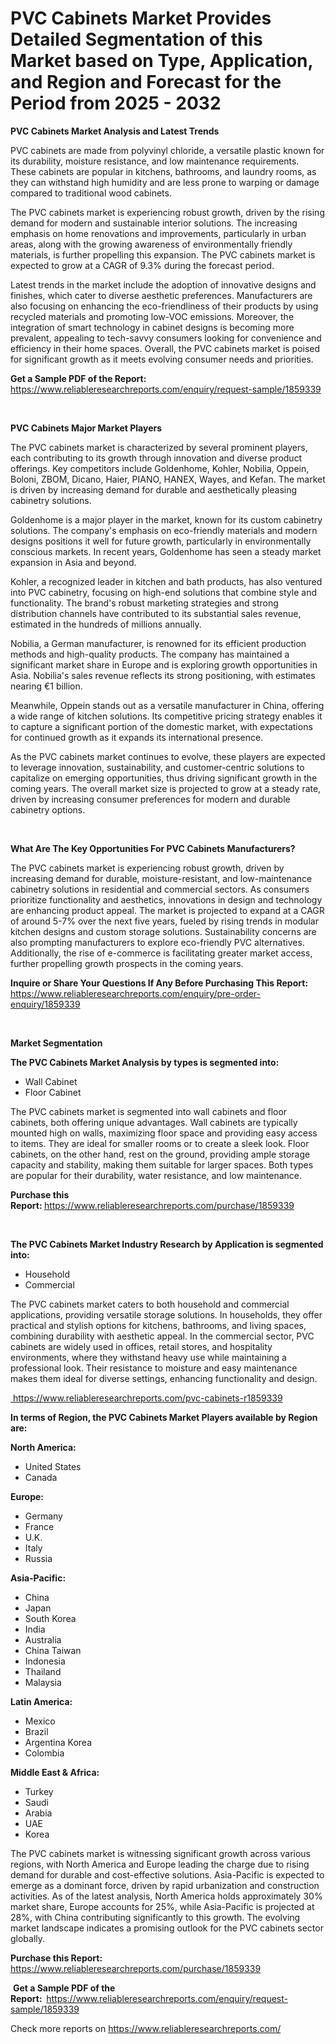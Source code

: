 <p><h1>PVC Cabinets Market Provides Detailed Segmentation of this Market based on Type, Application, and Region and Forecast for the Period from 2025 - 2032</h1></p><p><strong>PVC Cabinets Market Analysis and Latest Trends</strong></p>
<p><p>PVC cabinets are made from polyvinyl chloride, a versatile plastic known for its durability, moisture resistance, and low maintenance requirements. These cabinets are popular in kitchens, bathrooms, and laundry rooms, as they can withstand high humidity and are less prone to warping or damage compared to traditional wood cabinets.</p><p>The PVC cabinets market is experiencing robust growth, driven by the rising demand for modern and sustainable interior solutions. The increasing emphasis on home renovations and improvements, particularly in urban areas, along with the growing awareness of environmentally friendly materials, is further propelling this expansion. The PVC cabinets market is expected to grow at a CAGR of 9.3% during the forecast period.</p><p>Latest trends in the market include the adoption of innovative designs and finishes, which cater to diverse aesthetic preferences. Manufacturers are also focusing on enhancing the eco-friendliness of their products by using recycled materials and promoting low-VOC emissions. Moreover, the integration of smart technology in cabinet designs is becoming more prevalent, appealing to tech-savvy consumers looking for convenience and efficiency in their home spaces. Overall, the PVC cabinets market is poised for significant growth as it meets evolving consumer needs and priorities.</p></p>
<p><strong>Get a Sample PDF of the Report:&nbsp;</strong> <a href="https://www.reliableresearchreports.com/enquiry/request-sample/1859339?utm_campaign=2002&utm_medium=2&utm_source=Github&utm_content=ia&utm_term=16022025&utm_id=pvc-cabinets">https://www.reliableresearchreports.com/enquiry/request-sample/1859339</a></p>
<p>&nbsp;</p>
<p><strong>PVC Cabinets Major Market Players</strong></p>
<p><p>The PVC cabinets market is characterized by several prominent players, each contributing to its growth through innovation and diverse product offerings. Key competitors include Goldenhome, Kohler, Nobilia, Oppein, Boloni, ZBOM, Dicano, Haier, PIANO, HANEX, Wayes, and Kefan. The market is driven by increasing demand for durable and aesthetically pleasing cabinetry solutions.</p><p>Goldenhome is a major player in the market, known for its custom cabinetry solutions. The company's emphasis on eco-friendly materials and modern designs positions it well for future growth, particularly in environmentally conscious markets. In recent years, Goldenhome has seen a steady market expansion in Asia and beyond.</p><p>Kohler, a recognized leader in kitchen and bath products, has also ventured into PVC cabinetry, focusing on high-end solutions that combine style and functionality. The brand's robust marketing strategies and strong distribution channels have contributed to its substantial sales revenue, estimated in the hundreds of millions annually.</p><p>Nobilia, a German manufacturer, is renowned for its efficient production methods and high-quality products. The company has maintained a significant market share in Europe and is exploring growth opportunities in Asia. Nobilia's sales revenue reflects its strong positioning, with estimates nearing €1 billion.</p><p>Meanwhile, Oppein stands out as a versatile manufacturer in China, offering a wide range of kitchen solutions. Its competitive pricing strategy enables it to capture a significant portion of the domestic market, with expectations for continued growth as it expands its international presence.</p><p>As the PVC cabinets market continues to evolve, these players are expected to leverage innovation, sustainability, and customer-centric solutions to capitalize on emerging opportunities, thus driving significant growth in the coming years. The overall market size is projected to grow at a steady rate, driven by increasing consumer preferences for modern and durable cabinetry options.</p></p>
<p>&nbsp;</p>
<p><strong>What Are The Key Opportunities For PVC Cabinets Manufacturers?</strong></p>
<p><p>The PVC cabinets market is experiencing robust growth, driven by increasing demand for durable, moisture-resistant, and low-maintenance cabinetry solutions in residential and commercial sectors. As consumers prioritize functionality and aesthetics, innovations in design and technology are enhancing product appeal. The market is projected to expand at a CAGR of around 5-7% over the next five years, fueled by rising trends in modular kitchen designs and custom storage solutions. Sustainability concerns are also prompting manufacturers to explore eco-friendly PVC alternatives. Additionally, the rise of e-commerce is facilitating greater market access, further propelling growth prospects in the coming years.</p></p>
<p><strong>Inquire or Share Your Questions If Any Before Purchasing This Report:</strong> <a href="https://www.reliableresearchreports.com/enquiry/pre-order-enquiry/1859339?utm_campaign=2002&utm_medium=2&utm_source=Github&utm_content=ia&utm_term=16022025&utm_id=pvc-cabinets">https://www.reliableresearchreports.com/enquiry/pre-order-enquiry/1859339</a></p>
<p>&nbsp;</p>
<p><strong>Market Segmentation</strong></p>
<p><strong>The PVC Cabinets Market Analysis by types is segmented into:</strong></p>
<p><ul><li>Wall Cabinet</li><li>Floor Cabinet</li></ul></p>
<p><p>The PVC cabinets market is segmented into wall cabinets and floor cabinets, both offering unique advantages. Wall cabinets are typically mounted high on walls, maximizing floor space and providing easy access to items. They are ideal for smaller rooms or to create a sleek look. Floor cabinets, on the other hand, rest on the ground, providing ample storage capacity and stability, making them suitable for larger spaces. Both types are popular for their durability, water resistance, and low maintenance.</p></p>
<p><strong>Purchase this Report:&nbsp;</strong><a href="https://www.reliableresearchreports.com/purchase/1859339?utm_campaign=2002&utm_medium=2&utm_source=Github&utm_content=ia&utm_term=16022025&utm_id=pvc-cabinets">https://www.reliableresearchreports.com/purchase/1859339</a></p>
<p>&nbsp;</p>
<p><strong>The PVC Cabinets Market Industry Research by Application is segmented into:</strong></p>
<p><ul><li>Household</li><li>Commercial</li></ul></p>
<p><p>The PVC cabinets market caters to both household and commercial applications, providing versatile storage solutions. In households, they offer practical and stylish options for kitchens, bathrooms, and living spaces, combining durability with aesthetic appeal. In the commercial sector, PVC cabinets are widely used in offices, retail stores, and hospitality environments, where they withstand heavy use while maintaining a professional look. Their resistance to moisture and easy maintenance makes them ideal for diverse settings, enhancing functionality and design.</p></p>
<p><a href="https://www.reliableresearchreports.com/pvc-cabinets-r1859339?utm_campaign=2002&utm_medium=2&utm_source=Github&utm_content=ia&utm_term=16022025&utm_id=pvc-cabinets">&nbsp;https://www.reliableresearchreports.com/pvc-cabinets-r1859339</a></p>
<p><strong>In terms of Region, the PVC Cabinets Market Players available by Region are:</strong></p>
<p>
    <p> <strong> North America: </strong>
        <ul>
            <li>United States</li>
            <li>Canada</li>
        </ul>
        </p> 
    <p> <strong> Europe: </strong>
        <ul>
            <li>Germany</li>
            <li>France</li>
            <li>U.K.</li>
            <li>Italy</li>
            <li>Russia</li>
        </ul>
        </p> 
    <p> <strong> Asia-Pacific: </strong>
        <ul>
            <li>China</li>
            <li>Japan</li>
            <li>South Korea</li>
            <li>India</li>
            <li>Australia</li>
            <li>China Taiwan</li>
            <li>Indonesia</li>
            <li>Thailand</li>
            <li>Malaysia</li>
        </ul>
        </p> 
    <p> <strong> Latin America: </strong>
        <ul>
            <li>Mexico</li>
            <li>Brazil</li>
            <li>Argentina Korea</li>
            <li>Colombia</li>
        </ul>
        </p> 
    <p> <strong> Middle East & Africa: </strong>
        <ul>
            <li>Turkey</li>
            <li>Saudi</li>
            <li>Arabia</li>
            <li>UAE</li>
            <li>Korea</li>
        </ul>
    </p>
    </p>
<p><p>The PVC cabinets market is witnessing significant growth across various regions, with North America and Europe leading the charge due to rising demand for durable and cost-effective solutions. Asia-Pacific is expected to emerge as a dominant force, driven by rapid urbanization and construction activities. As of the latest analysis, North America holds approximately 30% market share, Europe accounts for 25%, while Asia-Pacific is projected at 28%, with China contributing significantly to this growth. The evolving market landscape indicates a promising outlook for the PVC cabinets sector globally.</p></p>
<p><strong>Purchase this Report: </strong><a href="https://www.reliableresearchreports.com/purchase/1859339?utm_campaign=2002&utm_medium=2&utm_source=Github&utm_content=ia&utm_term=16022025&utm_id=pvc-cabinets">https://www.reliableresearchreports.com/purchase/1859339</a></p>
<p>&nbsp;<strong>Get a Sample PDF of the Report:&nbsp;&nbsp;</strong><a href="https://www.reliableresearchreports.com/enquiry/request-sample/1859339?utm_campaign=2002&utm_medium=2&utm_source=Github&utm_content=ia&utm_term=16022025&utm_id=pvc-cabinets">https://www.reliableresearchreports.com/enquiry/request-sample/1859339</a></p>
<p><strong></strong></p>
<p>Check more reports on <a href="https://www.reliableresearchreports.com/?utm_campaign=2002&utm_medium=2&utm_source=Github&utm_content=ia&utm_term=16022025&utm_id=pvc-cabinets">https://www.reliableresearchreports.com/</a></p>